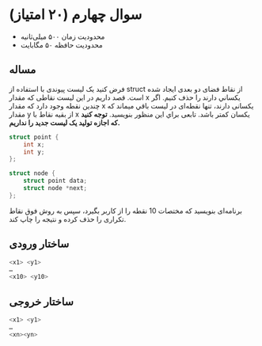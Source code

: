 # سوال چهارم (۲۰ امتیاز)

+ محدودیت زمان ۵۰۰ میلی‌ثانیه
+ محدودیت حافظه ۵۰ مگابایت

## مساله

فرض كنيد يک ليست پيوندی با استفاده از struct از نقاط فضای دو بعدی ايجاد شده است. قصد داريم در اين ليست نقاطی که مقدار x يکساني دارند را حذف کنيم. اگر چندين نقطه وجود دارد که مقدار x يکسانی دارند، تنها نقطه‌ای در ليست باقي ميماند که مقدار y از بقيه نقاط با x يکسان کمتر باشد. تابعی براي اين منظور بنويسيد.
**توجه کنيد که اجازه توليد يک ليست جديد را نداريم.**

```c
struct point {
    int x;
    int y;
};

struct node {
    struct point data;
    struct node *next;
};
```

برنامه‌ای بنويسيد كه مختصات 10 نقطه را از كاربر بگيرد، سپس به روش فوق نقاط تکراری را حذف كرده و نتيجه را چاپ كند.

## ساختار ورودی

```sh
<x1> <y1>
…
<x10> <y10>
```


## ساختار خروجی

```sh
<x1> <y1>
…
<xn><yn>
```
